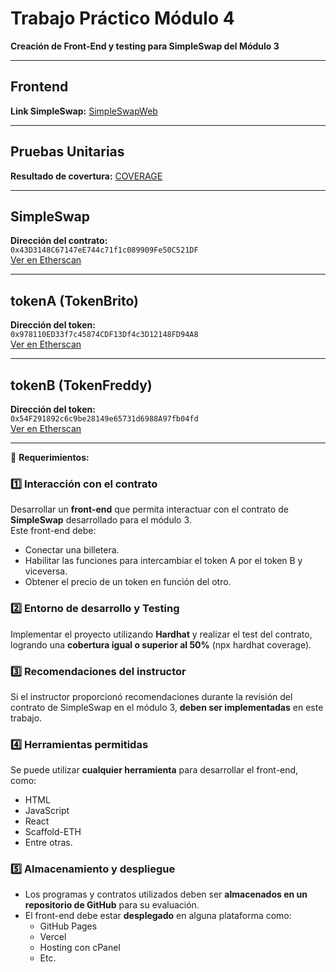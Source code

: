 # Trabajo Práctico Módulo 4

**Creación de Front-End y testing para SimpleSwap del Módulo 3**

---

## Frontend
**Link SimpleSwap:**
[SimpleSwapWeb](https://freddybrito.github.io/Etherium_TP_4/)

---

## Pruebas Unitarias
**Resultado de covertura:**
[COVERAGE](./coverage.md)

---

## SimpleSwap

**Dirección del contrato:**  
`0x43D3148C67147eE744c71f1c089909Fe50C521DF`  
[Ver en Etherscan](https://sepolia.etherscan.io/address/0x43D3148C67147eE744c71f1c089909Fe50C521DF#code)

---

## tokenA (TokenBrito)

**Dirección del token:**  
`0x978110ED33f7c45874CDF13Df4c3D12148FD94A8`  
[Ver en Etherscan](https://sepolia.etherscan.io/address/0x978110ED33f7c45874CDF13Df4c3D12148FD94A8)

---

## tokenB (TokenFreddy)

**Dirección del token:**  
`0x54F291892c6c9be28149e65731d6988A97fb04fd`  
[Ver en Etherscan](https://sepolia.etherscan.io/address/0x54F291892c6c9be28149e65731d6988A97fb04fd)

---

📢 **Requerimientos:**

### 1️⃣ Interacción con el contrato  
Desarrollar un **front-end** que permita interactuar con el contrato de **SimpleSwap** desarrollado para el módulo 3.  
Este front-end debe:
- Conectar una billetera.
- Habilitar las funciones para intercambiar el token A por el token B y viceversa.
- Obtener el precio de un token en función del otro.

### 2️⃣ Entorno de desarrollo y Testing  
Implementar el proyecto utilizando **Hardhat** y realizar el test del contrato, logrando una **cobertura igual o superior al 50%** (npx hardhat coverage).

### 3️⃣ Recomendaciones del instructor  
Si el instructor proporcionó recomendaciones durante la revisión del contrato de SimpleSwap en el módulo 3, **deben ser implementadas** en este trabajo.

### 4️⃣ Herramientas permitidas  
Se puede utilizar **cualquier herramienta** para desarrollar el front-end, como:
- HTML  
- JavaScript  
- React  
- Scaffold-ETH  
- Entre otras.

### 5️⃣ Almacenamiento y despliegue  
- Los programas y contratos utilizados deben ser **almacenados en un repositorio de GitHub** para su evaluación.  
- El front-end debe estar **desplegado** en alguna plataforma como:
  - GitHub Pages  
  - Vercel  
  - Hosting con cPanel  
  - Etc.
